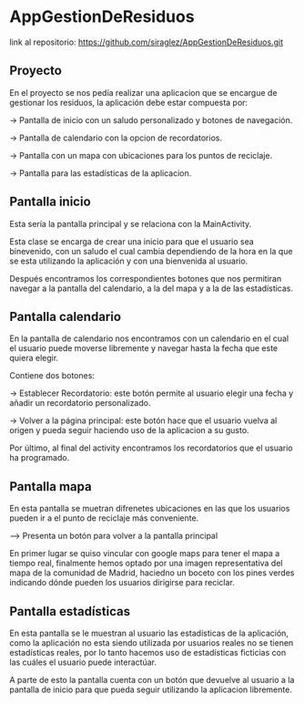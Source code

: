 # AppGestionDeResiduos
link al repositorio: https://github.com/siraglez/AppGestionDeResiduos.git 

## Proyecto 

En el proyecto se nos pedía realizar una aplicacion que se encargue de gestionar los residuos, la aplicación debe estar compuesta por: 

  -> Pantalla de inicio con un saludo personalizado y botones de navegación.
  
  -> Pantalla de calendario con la opcion de recordatorios.
  
  -> Pantalla con un mapa con ubicaciones para los puntos de reciclaje.
  
  -> Pantalla para las estadísticas de la aplicacion. 

## Pantalla inicio 

Esta sería la pantalla principal y se relaciona con la MainActivity. 

Esta clase se encarga de crear una inicio para que el usuario sea binevenido, con un saludo el cual cambia dependiendo de la hora en la que se esta utilizando la aplicación y con una bienvenida al usuario. 

Después encontramos los correspondientes botones que nos permitiran navegar a la pantalla del calendario, a la del mapa y a la de las estadísticas.

## Pantalla calendario 

En la pantalla de calendario nos encontramos con un calendario en el cual el usuario puede moverse libremente y navegar hasta la fecha que este quiera elegir. 

Contiene dos botones: 

  -> Establecer Recordatorio: este botón permite al usuario elegir una fecha y añadir un recordatorio personalizado.

  -> Volver a la página principal: este botón hace que el usuario vuelva al origen y pueda seguir haciendo uso de la aplicacion a su gusto.

Por último, al final del activity encontramos los recordatorios que el usuario ha programado.

## Pantalla mapa

En esta pantalla se muetran difrenetes ubicaciones en las que los usuarios pueden ir a el punto de reciclaje más conveniente. 

--> Presenta un botón para volver a la pantalla principal 

En primer lugar se quiso vincular con google maps para tener el mapa a tiempo real, finalmente hemos optado por una imagen representativa del mapa de la comunidad de Madrid, haciedno un boceto con los pines verdes indicando dónde pueden los usuarios dirigirse para reciclar.


## Pantalla estadísticas

En esta pantalla se le muestran al usuario las estadísticas de la aplicación, como la aplicación no esta siendo utilizada por usuarios reales no se tienen estadísticas reales, por lo tanto hacemos uso de estadísticas ficticias con las cuáles el usuario puede interactúar. 

A parte de esto la pantalla cuenta con un botón que devuelve al usuario a la pantalla de inicio para que pueda seguir utilizando la aplicacion libremente.
